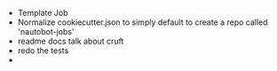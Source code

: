 - Template Job
- Normalize cookiecutter.json to simply default to create a repo called 'nautobot-jobs'
- readme docs talk about cruft
- redo the tests
-
